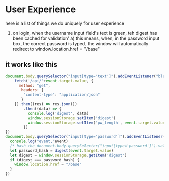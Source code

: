 # User Experience
here is a list of things we do uniquely for user experience

1. on login, when the username input field's text is green, teh digest has been cached for validation'
    a) this means, when, in the password input box, the correct password is typed, the window will automatically redirect to window.location.href = "/base" 

## it works like this

```javascript
document.body.querySelector("input[type='text']").addEventListener("blur", (event) => {
    fetch('/api/'+event.target.value, {
      method: "get",
       headers: {
        "content-type": "application/json"
       } 
    }).then((res) => res.json())
        .then((data) => {
          console.log('digest', data)
          window.sessionStorage.setItem('digest')
          window.sessionStorage.setItem('pw_length', event.target.value.length)
        })
})
document.body.querySelector("input[type='password']").addEventListener('input', (event) => {
  console.log("event,"event)
  /* hash the document.body.querySelector("input[type='password']").value */
  let password_hash = digest(event.target.value)
  let digest = window.sessionStorage.getItem('digest')
  if (digest === password_hash) {
    window.location.href = "/base"
  }
})
```
